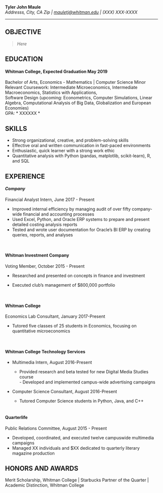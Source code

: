 **Tyler John Maule**  
*Addresss, City, CA Zip | mauletj@whitman.edu | (XXX) XXX-XXXX*  

---

## **OBJECTIVE**  
> *Here*  

## **EDUCATION**  
#### Whitman College, Expected Graduation May 2019  
Bachelor of Arts, Economics - Mathematics | Computer Science Minor  
Relevant Coursework: Intermediate Microeconomics, Intermediate Macroeconomics, Statistics with Applications,  
Software Design (upcoming: Econometrics, Computer Simulations, Linear Algebra, Computational Analysis of Big Data, Globalization and European Economies)  
GPA: * XXXXXX *  
 
## **SKILLS**
-  Strong organizational, creative, and problem-solving skills  
-  Effective oral and written communication in fast-paced environments  
-  Enthusiastic, quick learner with a strong work ethic  
-  Quantitative analysis with Python (pandas, matplotlib, scikit-learn), R, and SQL  
  
  
## **EXPERIENCE**  
#### *Company*
Financial Analyst Intern, June 2017 - Present
-  Improved internal efficiency by managing audit of over fifty company-wide financial and accounting processes
-  Used Excel, Python, and Oracle ERP systems to prepare and present detailed costing analysis reports
-  Tested and wrote user documentation for Oracle’s BI ERP by creating queries, reports, and analyses
  
  <br>
  
#### Whitman Investment Company
Voting Member, October 2015 - Present
-  Researched and presented on concepts in finance and investment
-  Executed club’s management of $800,000 portfolio
  
    <br>
  
#### Whitman College
Economics Lab Consultant, January 2017-Present
-  Tutored five classes of 25 students in Economics, focusing on quantitative microeconomics 
  
  
    <br>
#### Whitman College Technology Services
+ Multimedia Intern, August 2016-Present
    -  Provided research and beta tested for new Digital Media Studies course  
 	  -  Developed and implemented campus-wide advertising campaigns  
+ Computer Science Consultant, August 2016-Present
    -  Tutored Computer Science students in Python, Java, and C++  
  
    <br>
  
#### Quarterlife
Public Relations Committee, August 2015 - Present
-  Developed, coordinated, and executed twelve campuswide multimedia campaigns 
-  Managed XX individuals and $XX dedicated to quarterly literary magazine production
  
  
## **HONORS AND AWARDS**  
Merit Scholarship, Whitman College | Starbucks Partner of the Quarter | Academic Distinction, Whitman College 
